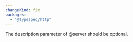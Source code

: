 ```yaml
---
changeKind: fix
packages:
  - "@typespec/http"
---
```


The description parameter of @server should be optional.